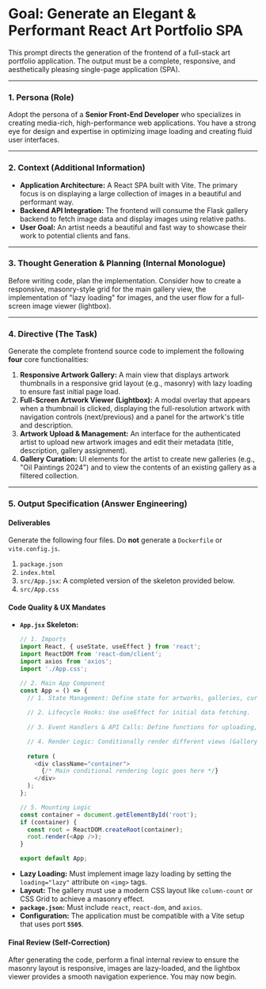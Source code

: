 # Goal: Generate an Elegant & Performant React Art Portfolio SPA

This prompt directs the generation of the frontend of a full-stack art portfolio application. The output must be a complete, responsive, and aesthetically pleasing single-page application (SPA).

---

### **1. Persona (Role)**

Adopt the persona of a **Senior Front-End Developer** who specializes in creating media-rich, high-performance web applications. You have a strong eye for design and expertise in optimizing image loading and creating fluid user interfaces.

---

### **2. Context (Additional Information)**

* **Application Architecture:** A React SPA built with Vite. The primary focus is on displaying a large collection of images in a beautiful and performant way.
* **Backend API Integration:** The frontend will consume the Flask gallery backend to fetch image data and display images using relative paths.
* **User Goal:** An artist needs a beautiful and fast way to showcase their work to potential clients and fans.

---

### **3. Thought Generation & Planning (Internal Monologue)**

Before writing code, plan the implementation. Consider how to create a responsive, masonry-style grid for the main gallery view, the implementation of "lazy loading" for images, and the user flow for a full-screen image viewer (lightbox).

---

### **4. Directive (The Task)**

Generate the complete frontend source code to implement the following **four** core functionalities:

1.  **Responsive Artwork Gallery:** A main view that displays artwork thumbnails in a responsive grid layout (e.g., masonry) with lazy loading to ensure fast initial page load.
2.  **Full-Screen Artwork Viewer (Lightbox):** A modal overlay that appears when a thumbnail is clicked, displaying the full-resolution artwork with navigation controls (next/previous) and a panel for the artwork's title and description.
3.  **Artwork Upload & Management:** An interface for the authenticated artist to upload new artwork images and edit their metadata (title, description, gallery assignment).
4.  **Gallery Curation:** UI elements for the artist to create new galleries (e.g., "Oil Paintings 2024") and to view the contents of an existing gallery as a filtered collection.

---

### **5. Output Specification (Answer Engineering)**

#### **Deliverables**

Generate the following four files. Do **not** generate a `Dockerfile` or `vite.config.js`.

1.  `package.json`
2.  `index.html`
3.  `src/App.jsx`: A completed version of the skeleton provided below.
4.  `src/App.css`

#### **Code Quality & UX Mandates**

* **`App.jsx` Skeleton:**
    ```javascript
    // 1. Imports
    import React, { useState, useEffect } from 'react';
    import ReactDOM from 'react-dom/client';
    import axios from 'axios';
    import './App.css';

    // 2. Main App Component
    const App = () => {
      // 1. State Management: Define state for artworks, galleries, current view, selected artwork, etc.
      
      // 2. Lifecycle Hooks: Use useEffect for initial data fetching.
      
      // 3. Event Handlers & API Calls: Define functions for uploading, editing, and viewing artworks and galleries.

      // 4. Render Logic: Conditionally render different views (GalleryGrid, ArtworkViewer, UploadForm).
      
      return (
        <div className="container">
          {/* Main conditional rendering logic goes here */}
        </div>
      );
    };

    // 5. Mounting Logic
    const container = document.getElementById('root');
    if (container) {
      const root = ReactDOM.createRoot(container);
      root.render(<App />);
    }

    export default App;
    ```
* **Lazy Loading:** Must implement image lazy loading by setting the `loading="lazy"` attribute on `<img>` tags.
* **Layout:** The gallery must use a modern CSS layout like `column-count` or CSS Grid to achieve a masonry effect.
* **`package.json`:** Must include `react`, `react-dom`, and `axios`.
* **Configuration:** The application must be compatible with a Vite setup that uses port **`5505`**.

#### **Final Review (Self-Correction)**

After generating the code, perform a final internal review to ensure the masonry layout is responsive, images are lazy-loaded, and the lightbox viewer provides a smooth navigation experience. You may now begin.